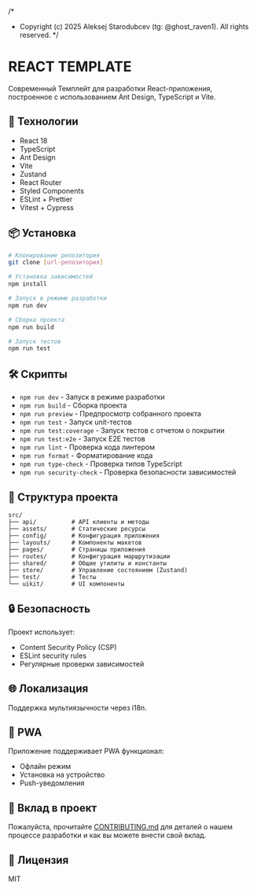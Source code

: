 /* 
 * Copyright (c) 2025 Aleksej Starodubcev (tg: @ghost_raven1). All rights reserved.
 */

# REACT TEMPLATE

Современный Темплейт для разработки React-приложения, построенное с использованием Ant Design, TypeScript и Vite.

## 🚀 Технологии

- React 18
- TypeScript
- Ant Design
- Vite
- Zustand
- React Router
- Styled Components
- ESLint + Prettier
- Vitest + Cypress

## 📦 Установка

```bash
# Клонирование репозитория
git clone [url-репозитория]

# Установка зависимостей
npm install

# Запуск в режиме разработки
npm run dev

# Сборка проекта
npm run build

# Запуск тестов
npm run test
```

## 🛠️ Скрипты

- `npm run dev` - Запуск в режиме разработки
- `npm run build` - Сборка проекта
- `npm run preview` - Предпросмотр собранного проекта
- `npm run test` - Запуск unit-тестов
- `npm run test:coverage` - Запуск тестов с отчетом о покрытии
- `npm run test:e2e` - Запуск E2E тестов
- `npm run lint` - Проверка кода линтером
- `npm run format` - Форматирование кода
- `npm run type-check` - Проверка типов TypeScript
- `npm run security-check` - Проверка безопасности зависимостей

## 📁 Структура проекта

```
src/
├── api/          # API клиенты и методы
├── assets/       # Статические ресурсы
├── config/       # Конфигурация приложения
├── layouts/      # Компоненты макетов
├── pages/        # Страницы приложения
├── routes/       # Конфигурация маршрутизации
├── shared/       # Общие утилиты и константы
├── store/        # Управление состоянием (Zustand)
├── test/         # Тесты
└── uikit/        # UI компоненты
```

## 🔒 Безопасность

Проект использует:
- Content Security Policy (CSP)
- ESLint security rules
- Регулярные проверки зависимостей

## 🌐 Локализация

Поддержка мультиязычности через i18n.

## 📱 PWA

Приложение поддерживает PWA функционал:
- Офлайн режим
- Установка на устройство
- Push-уведомления

## 🤝 Вклад в проект

Пожалуйста, прочитайте [CONTRIBUTING.md](CONTRIBUTING.md) для деталей о нашем процессе разработки и как вы можете внести свой вклад.

## 📝 Лицензия

MIT
